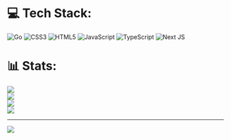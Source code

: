
# 💻 Tech Stack:
![Go](https://img.shields.io/badge/go-%2300ADD8.svg?style=for-the-badge&logo=go&logoColor=white) ![CSS3](https://img.shields.io/badge/css3-%231572B6.svg?style=for-the-badge&logo=css3&logoColor=white) ![HTML5](https://img.shields.io/badge/html5-%23E34F26.svg?style=for-the-badge&logo=html5&logoColor=white) ![JavaScript](https://img.shields.io/badge/javascript-%23323330.svg?style=for-the-badge&logo=javascript&logoColor=%23F7DF1E) ![TypeScript](https://img.shields.io/badge/typescript-%23007ACC.svg?style=for-the-badge&logo=typescript&logoColor=white) ![Next JS](https://img.shields.io/badge/Next-black?style=for-the-badge&logo=next.js&logoColor=white)
# 📊 Stats:
![](https://github-readme-stats.vercel.app/api?username=liptaciak&theme=dark&hide_border=true&include_all_commits=true&count_private=true)<br/>
![](https://github-readme-streak-stats.herokuapp.com/?user=liptaciak&theme=dark&hide_border=true)<br/>
![](https://github-readme-stats.vercel.app/api/top-langs/?username=liptaciak&theme=dark&hide_border=true&include_all_commits=true&count_private=true&layout=compact)<br/>
![](https://github-contributor-stats.vercel.app/api?username=liptaciak&limit=5&theme=dark&combine_all_yearly_contributions=true)

---
[![](https://visitcount.itsvg.in/api?id=liptaciak&icon=8&color=12)](https://visitcount.itsvg.in)
